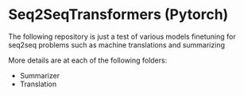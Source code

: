 # Seq2SeqTransformers (Pytorch)
The following repository is just a test of various models finetuning for seq2seq problems such as machine translations and summarizing

More details are at each of the following folders:
- Summarizer
- Translation